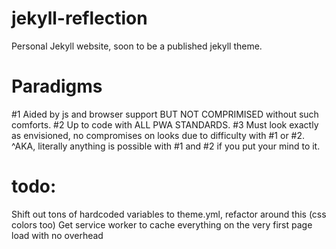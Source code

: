 # jekyll-reflection
Personal Jekyll website, soon to be a published jekyll theme.

# Paradigms
#1 Aided by js and browser support BUT NOT COMPRIMISED without such comforts.
#2 Up to code with ALL PWA STANDARDS.
#3 Must look exactly as envisioned, no compromises on looks due to difficulty with #1 or #2.
^AKA, literally anything is possible with #1 and #2 if you put your mind to it.

# todo:
Shift out tons of hardcoded variables to theme.yml, refactor around this (css colors too)
Get service worker to cache everything on the very first page load with no overhead
